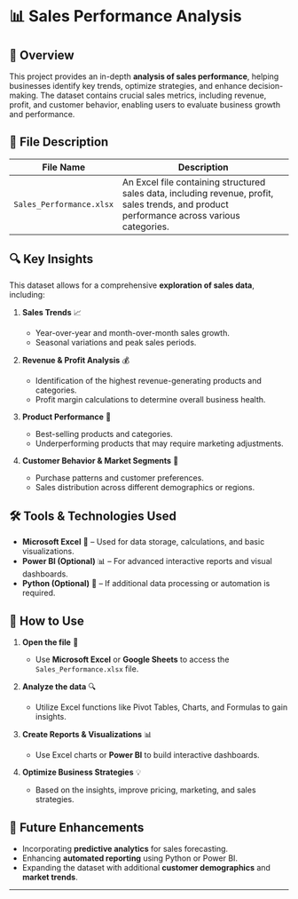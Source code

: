 

# 📊 Sales Performance Analysis  

## 📌 Overview  
This project provides an in-depth **analysis of sales performance**, helping businesses identify key trends, optimize strategies, and enhance decision-making. The dataset contains crucial sales metrics, including revenue, profit, and customer behavior, enabling users to evaluate business growth and performance.  

## 📂 File Description  

| File Name                | Description |
|-------------------------|-------------|
| `Sales_Performance.xlsx` | An Excel file containing structured sales data, including revenue, profit, sales trends, and product performance across various categories. |

## 🔍 Key Insights  

This dataset allows for a comprehensive **exploration of sales data**, including:  

1. **Sales Trends** 📈  
   - Year-over-year and month-over-month sales growth.  
   - Seasonal variations and peak sales periods.  

2. **Revenue & Profit Analysis** 💰  
   - Identification of the highest revenue-generating products and categories.  
   - Profit margin calculations to determine overall business health.  

3. **Product Performance** 🛒  
   - Best-selling products and categories.  
   - Underperforming products that may require marketing adjustments.  

4. **Customer Behavior & Market Segments** 👥  
   - Purchase patterns and customer preferences.  
   - Sales distribution across different demographics or regions.  

## 🛠 Tools & Technologies Used  

- **Microsoft Excel** 📑 – Used for data storage, calculations, and basic visualizations.  
- **Power BI (Optional)** 📊 – For advanced interactive reports and visual dashboards.  
- **Python (Optional)** 🐍 – If additional data processing or automation is required.  

## 🚀 How to Use  

1. **Open the file** 📂  
   - Use **Microsoft Excel** or **Google Sheets** to access the `Sales_Performance.xlsx` file.  

2. **Analyze the data** 🔍  
   - Utilize Excel functions like Pivot Tables, Charts, and Formulas to gain insights.  

3. **Create Reports & Visualizations** 📊  
   - Use Excel charts or **Power BI** to build interactive dashboards.  

4. **Optimize Business Strategies** 💡  
   - Based on the insights, improve pricing, marketing, and sales strategies.  

## 📢 Future Enhancements  

- Incorporating **predictive analytics** for sales forecasting.  
- Enhancing **automated reporting** using Python or Power BI.  
- Expanding the dataset with additional **customer demographics** and **market trends**.  

---

